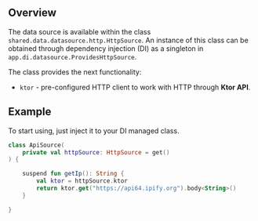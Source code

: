 ## Overview

The data source is available within the class `shared.data.datasource.http.HttpSource`. An instance of this class can be obtained through dependency injection (DI) as a singleton in `app.di.datasource.ProvidesHttpSource`.

The class provides the next functionality:

- `ktor` - pre-configured HTTP client to work with HTTP through **Ktor API**.

## Example

To start using, just inject it to your DI managed class.

```kotlin
class ApiSource(
    private val httpSource: HttpSource = get()
) {

    suspend fun getIp(): String {
        val ktor = httpSource.ktor
        return ktor.get("https://api64.ipify.org").body<String>()
    }

}
```

